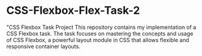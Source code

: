 # CSS-Flexbox-Flex-Task-2
"CSS Flexbox Task Project  This repository contains my implementation of a CSS Flexbox task. The task focuses on mastering the concepts and usage of CSS Flexbox, a powerful layout module in CSS that allows flexible and responsive container layouts.
